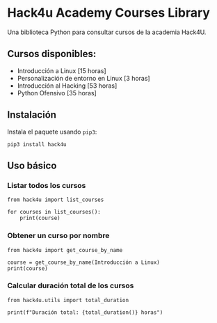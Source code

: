 # Hack4u Academy Courses Library

Una biblioteca Python para consultar cursos de la academia Hack4U.

## Cursos disponibles:

- Introducción a Linux [15 horas]
- Personalización de entorno en Linux [3 horas]
- Introducción al Hacking [53 horas]
- Python Ofensivo [35 horas]

## Instalación

Instala el paquete usando `pip3`:

```python3
pip3 install hack4u
```

## Uso básico

### Listar todos los cursos

```python3
from hack4u import list_courses

for courses in list_courses():
    print(course)
```

### Obtener un curso por nombre

```python3
from hack4u import get_course_by_name 

course = get_course_by_name(Introducción a Linux)
print(course)
```

### Calcular duración total de los cursos

```python3
from hack4u.utils import total_duration

print(f"Duración total: {total_duration()} horas")
```
